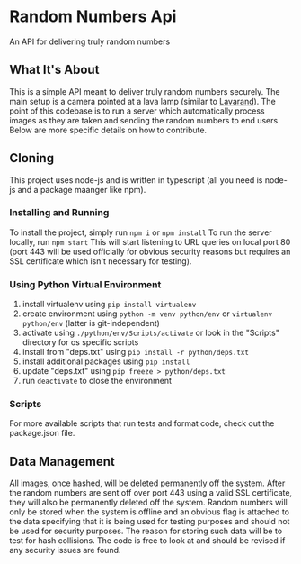 # Random Numbers Api
An API for delivering truly random numbers

## What It's About
This is a simple API meant to deliver truly random numbers securely. The main setup is a camera pointed at a lava lamp (similar to [Lavarand](https://en.wikipedia.org/wiki/Lavarand)). The point of this codebase is to run a server which automatically process images as they are taken and sending the random numbers to end users. Below are more specific details on how to contribute.

## Cloning
This project uses node-js and is written in typescript (all you need is node-js and a package maanger like npm).

### Installing and Running
To install the project, simply run
    `npm i`
or
    `npm install`
To run the server locally, run
    `npm start`
This will start listening to URL queries on local port 80 (port 443 will be used officially for obvious security reasons but requires an SSL certificate which isn't necessary for testing).

### Using Python Virtual Environment
1. install virtualenv using `pip install virtualenv`
2. create environment using `python -m venv python/env` or `virtualenv python/env` (latter is git-independent)
3. activate using `./python/env/Scripts/activate` or look in the "Scripts" directory for os specific scripts
4. install from "deps.txt" using `pip install -r python/deps.txt`
5. install additional packages using `pip install`
6. update "deps.txt" using `pip freeze > python/deps.txt`
7. run `deactivate` to close the environment

### Scripts
For more available scripts that run tests and format code, check out the package.json file.

## Data Management
All images, once hashed, will be deleted permanently off the system. After the random numbers are sent off over port 443 using a valid SSL certificate, they will also be permanently deleted off the system. Random numbers will only be stored when the system is offline and an obvious flag is attached to the data specifying that it is being used for testing purposes and should not be used for security purposes. The reason for storing such data will be to test for hash collisions. The code is free to look at and should be revised if any security issues are found.
